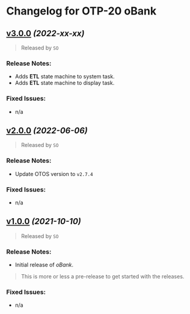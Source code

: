 # Changelog for OTP-20 oBank
## [v3.0.0](https://github.com/SebastianOberschwendtner/OTP20_oBank/releases/tag/v3.0.0) *(2022-xx-xx)*

>Released by `SO`

### Release Notes:
- Adds **ETL** state machine to system task.
- Adds **ETL** state machine to display task.

### Fixed Issues:

- n/a

## [v2.0.0](https://github.com/SebastianOberschwendtner/OTP20_oBank/releases/tag/v2.0.0) *(2022-06-06)*

>Released by `SO`

### Release Notes:
- Update OTOS version to `v2.7.4`

### Fixed Issues:

- n/a

## [v1.0.0](https://github.com/SebastianOberschwendtner/OTP20_oBank/releases/tag/v1.0.0) *(2021-10-10)*

>Released by `SO`

### Release Notes:
- Initial release of *oBank*.

> This is more or less a pre-release to get started with the releases.

### Fixed Issues:

- n/a
